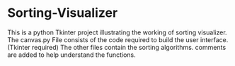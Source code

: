 # Sorting-Visualizer
This is a python Tkinter project illustrating the working of sorting visualizer.
The canvas.py File consists of the code required to build the user interface.(Tkinter required)
The other files contain the sorting algorithms.
comments are added to help understand the functions.
